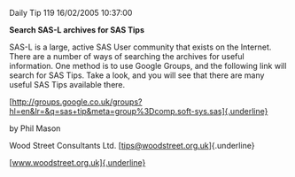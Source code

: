 Daily Tip 119 16/02/2005 10:37:00

**Search SAS-L archives for SAS Tips**

SAS-L is a large, active SAS User community that exists on the Internet.
There are a number of ways of searching the archives for useful
information. One method is to use Google Groups, and the following link
will search for SAS Tips. Take a look, and you will see that there are
many useful SAS Tips available there.

[http://groups.google.co.uk/groups?hl=en&lr=&q=sas+tip&meta=group%3Dcomp.soft-sys.sas]{.underline}

by Phil Mason

Wood Street Consultants Ltd. [tips@woodstreet.org.uk]{.underline}

[www.woodstreet.org.uk]{.underline}

